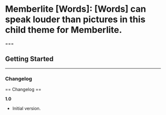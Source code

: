# Memberlite [Words]: [Words] can speak louder than pictures in this child theme for Memberlite.
===

## Getting Started
---------------


### Changelog
== Changelog ==

**1.0**
* Initial version.